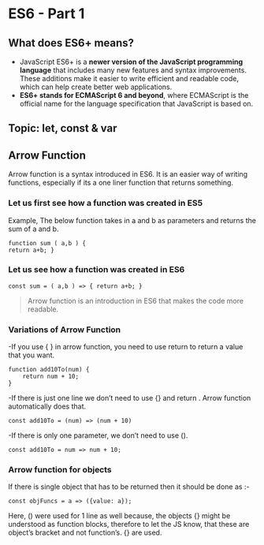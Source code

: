 # ES6 - Part 1

## What does ES6+ means?

- JavaScript ES6+ is a **newer version of the JavaScript programming language** that includes many new features and syntax improvements. These additions make it easier to write efficient and readable code, which can help create better web applications.
- **ES6+ stands for ECMAScript 6 and beyond**, where ECMAScript is the official name for the language specification that JavaScript is based on.

## Topic: let, const & var




## Arrow Function 

Arrow function is a syntax introduced in ES6. It is an easier way of writing functions, especially if its a one liner function that returns something.

### Let us first see how a function was created in ES5

Example, The below function takes in a and b as parameters and returns the sum of a and b.  

```
function sum ( a,b ) { 
return a+b; }
```

### Let us see how a function was created in ES6

```
const sum = ( a,b ) => { return a+b; } 
```

>Arrow function is an introduction in ES6 that makes the code more readable. 

### Variations of Arrow Function

-If you use { } in arrow function, you need to use return to return a value that you want. 

```
function add10To(num) {
	return num + 10;
}
```


-If there is just one line we don’t need to use {} and return . Arrow function automatically does that.

```
const add10To = (num) => (num + 10)
```

-If there is only one parameter, we don’t need to use ().

```
const add10To = num => num + 10;
```

### Arrow function for objects

If there is single object that has to be returned then it should be done as :-

```
const objFuncs = a => ({value: a});
```

Here, () were used for 1 line as well because, the objects {} might be understood as function blocks, therefore to let the JS know, that these are object’s bracket and not function’s. {} are used.